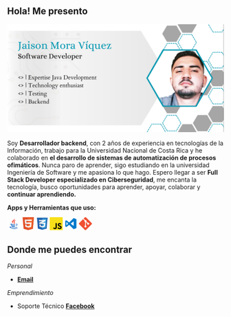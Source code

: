 ##  Hola! Me presento

![](https://raw.githubusercontent.com/moraja1/moraja1/main/img/sign.png)
<!--![Imagen de Firma de Jaison Mora Víquez, Software Developer, Expertise Java](https://raw.githubusercontent.com/moraja/moraja1/main/img/sign.png)-->

 Soy **Desarrollador backend**, con 2 años de experiencia en tecnologías de la Información, trabajo para la Universidad Nacional de Costa Rica y he colaborado en **el desarrollo de sistemas de automatización de procesos ofimáticos**.  Nunca paro de aprender, sigo estudiando en la universidad Ingeniería de Software y me apasiona lo que hago. Espero llegar a ser **Full Stack Developer especializado en Ciberseguridad**, me encanta la tecnología, busco oportunidades para aprender, apoyar, colaborar y **continuar aprendiendo.**

**Apps y Herramientas que uso:**  

<code><img height="30" src="https://raw.githubusercontent.com/moraja1/moraja1/main/img/java.png"></code>
<code><img height="30" src="https://raw.githubusercontent.com/moraja1/moraja1/main/img/Html.png"></code>
<code><img height="30" src="https://raw.githubusercontent.com/moraja1/moraja1/main/img/Css.png"></code>
<code><img height="30" src="https://raw.githubusercontent.com/moraja1/moraja1/main/img/Js.png"></code>
<code><img height="30" src="https://raw.githubusercontent.com/moraja1/moraja1/main/img/Visual.png"></code>
<code><img height="30" src="https://raw.githubusercontent.com/moraja1/moraja1/main/img/Git.png"></code>

## Donde me puedes encontrar

_Personal_
* **<a href="https://mail.google.com/mail/u/0/?view=cm&fs=1&tf=1&to=jaison.mora.viquez@gmail.com">Email</a>**

_Emprendimiento_
* Soporte Técnico **[Facebook](https://www.facebook.com/ravztech)**
